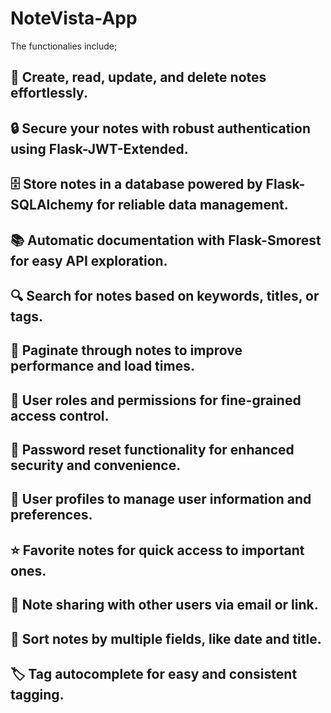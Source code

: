 ﻿# NoteVista-App
The functionalies include;
## 📝 Create, read, update, and delete notes effortlessly.
## 🔒 Secure your notes with robust authentication using Flask-JWT-Extended.
## 🗄️ Store notes in a database powered by Flask-SQLAlchemy for reliable data management.
## 📚 Automatic documentation with Flask-Smorest for easy API exploration.
## 🔍 Search for notes based on keywords, titles, or tags.
## 📄 Paginate through notes to improve performance and load times.
## 🛂 User roles and permissions for fine-grained access control.
## 🔄 Password reset functionality for enhanced security and convenience.
## 👤 User profiles to manage user information and preferences.
## ⭐ Favorite notes for quick access to important ones.
## 📧 Note sharing with other users via email or link.
## 🔄 Sort notes by multiple fields, like date and title.
## 🏷️ Tag autocomplete for easy and consistent tagging.
